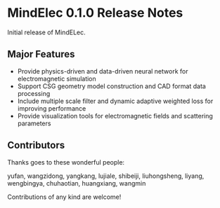 # MindElec 0.1.0 Release Notes

Initial release of MindELec.

## Major Features

* Provide physics-driven and data-driven neural network for electromagnetic simulation
* Support CSG geometry model construction and CAD format data processing
* Include multiple scale filter and dynamic adaptive weighted loss for improving performance
* Provide visualization tools for electromagnetic fields and scattering parameters

## Contributors

Thanks goes to these wonderful people:

yufan, wangzidong, yangkang, lujiale, shibeiji, liuhongsheng, liyang, wengbingya, chuhaotian, huangxiang, wangmin

Contributions of any kind are welcome!